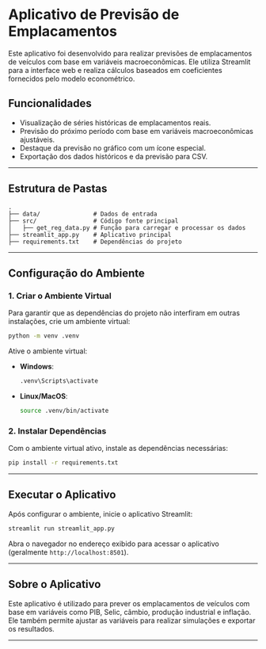 
# Aplicativo de Previsão de Emplacamentos

Este aplicativo foi desenvolvido para realizar previsões de emplacamentos de veículos com base em variáveis macroeconômicas. Ele utiliza Streamlit para a interface web e realiza cálculos baseados em coeficientes fornecidos pelo modelo econométrico.

## Funcionalidades

- Visualização de séries históricas de emplacamentos reais.
- Previsão do próximo período com base em variáveis macroeconômicas ajustáveis.
- Destaque da previsão no gráfico com um ícone especial.
- Exportação dos dados históricos e da previsão para CSV.

---

## Estrutura de Pastas

```
.
├── data/               # Dados de entrada
├── src/                # Código fonte principal
│   ├── get_reg_data.py # Função para carregar e processar os dados
├── streamlit_app.py    # Aplicativo principal
├── requirements.txt    # Dependências do projeto
```

---

## Configuração do Ambiente

### 1. Criar o Ambiente Virtual

Para garantir que as dependências do projeto não interfiram em outras instalações, crie um ambiente virtual:

```bash
python -m venv .venv
```

Ative o ambiente virtual:
- **Windows**:
  ```bash
  .venv\Scripts\activate
  ```
- **Linux/MacOS**:
  ```bash
  source .venv/bin/activate
  ```

### 2. Instalar Dependências

Com o ambiente virtual ativo, instale as dependências necessárias:

```bash
pip install -r requirements.txt
```

---

## Executar o Aplicativo

Após configurar o ambiente, inicie o aplicativo Streamlit:

```bash
streamlit run streamlit_app.py
```

Abra o navegador no endereço exibido para acessar o aplicativo (geralmente `http://localhost:8501`).

---

## Sobre o Aplicativo

Este aplicativo é utilizado para prever os emplacamentos de veículos com base em variáveis como PIB, Selic, câmbio, produção industrial e inflação. Ele também permite ajustar as variáveis para realizar simulações e exportar os resultados.

---

